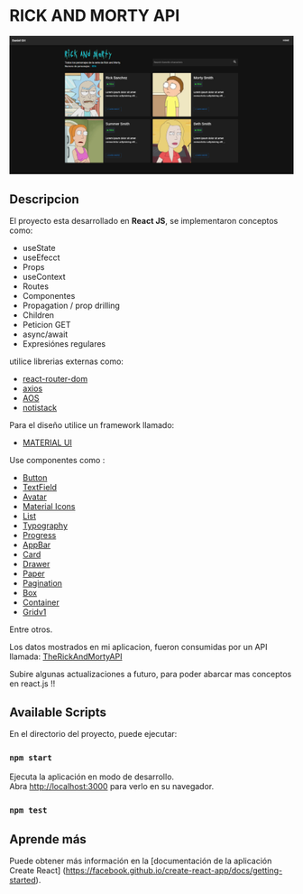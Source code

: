 # RICK AND MORTY API

![datos](./public/captura.png)

## Descripcion

El proyecto esta desarrollado en **React JS**, se implementaron conceptos como:

- useState
- useEfecct
- Props
- useContext
- Routes
- Componentes
- Propagation / prop drilling
- Children
- Peticion GET
- async/await
- Expresiónes regulares

utilice librerias externas como:

- [react-router-dom](https://reactrouter.com/en/main)
- [axios](https://www.npmjs.com/package/react-axios)
- [AOS](https://michalsnik.github.io/aos/)
- [notistack](https://notistack.com/)

Para el diseño utilice un framework llamado:

- [MATERIAL UI](https://mui.com/)

Use componentes como :

- [Button](https://mui.com/material-ui/react-button/)
- [TextField](https://mui.com/material-ui/react-text-field/)
- [Avatar](https://mui.com/material-ui/react-avatar/)
- [Material Icons](https://mui.com/material-ui/material-icons/)
- [List](https://mui.com/material-ui/react-list/)
- [Typography](https://mui.com/material-ui/react-typography/)
- [Progress](https://mui.com/material-ui/react-progress/)
- [AppBar](https://mui.com/material-ui/react-app-bar/)
- [Card](https://mui.com/material-ui/react-card/)
- [Drawer](https://mui.com/material-ui/react-drawer/)
- [Paper](https://mui.com/material-ui/react-paper/)
- [Pagination](https://mui.com/material-ui/react-pagination/)
- [Box](https://mui.com/material-ui/react-box/)
- [Container](https://mui.com/material-ui/react-container/)
- [Gridv1](https://mui.com/material-ui/react-grid/)

Entre otros.

Los datos mostrados en mi aplicacion, fueron consumidas por un API llamada: [TheRickAndMortyAPI](https://rickandmortyapi.com/documentation)

Subire algunas actualizaciones a futuro, para poder abarcar mas conceptos en react.js !!

## Available Scripts

En el directorio del proyecto, puede ejecutar:

### `npm start`

Ejecuta la aplicación en modo de desarrollo.\
Abra [http://localhost:3000](http://localhost:3000) para verlo en su navegador.

### `npm test`

## Aprende más
Puede obtener más información en la [documentación de la aplicación Create React] (https://facebook.github.io/create-react-app/docs/getting-started).


